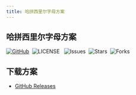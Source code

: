 ```yaml
---
title: 哈拼西里尔字母方案
---
```


## 哈拼西里尔字母方案

[![GitHub](https://img.shields.io/badge/GtHub-hapin--cyrillic-lightgrey)](https://github.com/ha-pin/hapin-cyrillic)&nbsp;
![LICENSE](https://img.shields.io/github/license/ha-pin/hapin-cyrillic) &nbsp;
![Issues](https://img.shields.io/github/issues/ha-pin/hapin-cyrillic)&nbsp;
![Stars](https://img.shields.io/github/stars/ha-pin/hapin-cyrillic)&nbsp;
![Forks](https://img.shields.io/github/forks/ha-pin/hapin-cyrillic)

## 下载方案

- [GitHub Releases](https://github.com/ha-pin/hapin-cyrillic/releases)
